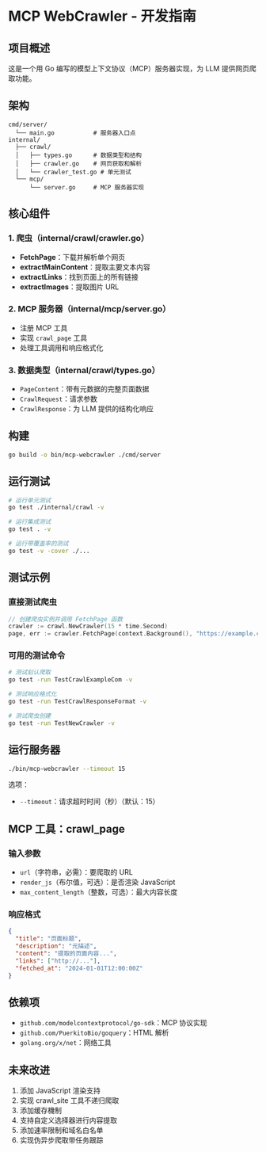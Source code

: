 # MCP WebCrawler - 开发指南

## 项目概述

这是一个用 Go 编写的模型上下文协议（MCP）服务器实现，为 LLM 提供网页爬取功能。

## 架构

```
cmd/server/
  └── main.go           # 服务器入口点
internal/
  ├── crawl/
  │   ├── types.go      # 数据类型和结构
  │   ├── crawler.go    # 网页获取和解析
  │   └── crawler_test.go # 单元测试
  └── mcp/
      └── server.go     # MCP 服务器实现
```

## 核心组件

### 1. 爬虫（internal/crawl/crawler.go）
- **FetchPage**：下载并解析单个网页
- **extractMainContent**：提取主要文本内容
- **extractLinks**：找到页面上的所有链接
- **extractImages**：提取图片 URL

### 2. MCP 服务器（internal/mcp/server.go）
- 注册 MCP 工具
- 实现 `crawl_page` 工具
- 处理工具调用和响应格式化

### 3. 数据类型（internal/crawl/types.go）
- `PageContent`：带有元数据的完整页面数据
- `CrawlRequest`：请求参数
- `CrawlResponse`：为 LLM 提供的结构化响应

## 构建

```bash
go build -o bin/mcp-webcrawler ./cmd/server
```

## 运行测试

```bash
# 运行单元测试
go test ./internal/crawl -v

# 运行集成测试
go test . -v

# 运行带覆盖率的测试
go test -v -cover ./...
```

## 测试示例

### 直接测试爬虫
```go
// 创建爬虫实例并调用 FetchPage 函数
crawler := crawl.NewCrawler(15 * time.Second)
page, err := crawler.FetchPage(context.Background(), "https://example.com")
```

### 可用的测试命令
```bash
# 测试刬认爬取
go test -run TestCrawlExampleCom -v

# 测试响应格式化
go test -run TestCrawlResponseFormat -v

# 测试爬虫创建
go test -run TestNewCrawler -v
```

## 运行服务器

```bash
./bin/mcp-webcrawler --timeout 15
```

选项：
- `--timeout`：请求超时时间（秒）（默认：15）

## MCP 工具：crawl_page

### 输入参数
- `url`（字符串，必需）：要爬取的 URL
- `render_js`（布尔值，可选）：是否渲染 JavaScript
- `max_content_length`（整数，可选）：最大内容长度

### 响应格式
```json
{
  "title": "页面标题",
  "description": "元描述",
  "content": "提取的页面内容...",
  "links": ["http://..."],
  "fetched_at": "2024-01-01T12:00:00Z"
}
```

## 依赖项

- `github.com/modelcontextprotocol/go-sdk`：MCP 协议实现
- `github.com/PuerkitoBio/goquery`：HTML 解析
- `golang.org/x/net`：网络工具

## 未来改进

1. 添加 JavaScript 渲染支持
2. 实现 crawl_site 工具不递归爬取
3. 添加缓存機制
4. 支持自定义选择器进行内容提取
5. 添加速率限制和域名白名单
6. 实现伪异步爬取带任务跟踪
